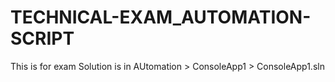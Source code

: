 # TECHNICAL-EXAM_AUTOMATION-SCRIPT
This is for exam
Solution is in AUtomation > ConsoleApp1 > ConsoleApp1.sln
